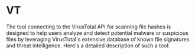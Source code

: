 # VT
The tool connecting to the VirusTotal API for scanning file hashes is designed to help users analyze and detect potential malware or suspicious files by leveraging VirusTotal's extensive database of known file signatures and threat intelligence. Here's a detailed description of such a tool:
